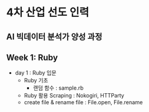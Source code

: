 # 4차 산업 선도 인력
AI 빅데이터 분석가 양성 과정
---

## Week 1: Ruby
- day 1 : Ruby 입문
    * Ruby 기초
        - 랜덤 함수 : sample.rb
    * Ruby 활용 Scraping : Nokogiri, HTTParty
    * create file & rename file : File.open, File.rename
